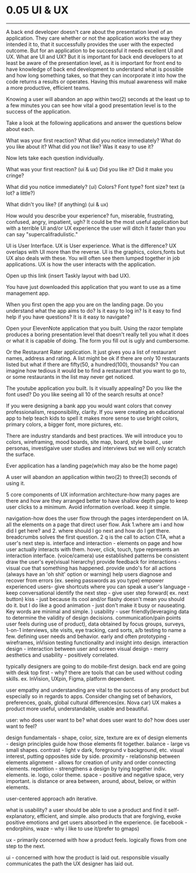 # 0.05 UI & UX

---
A back end developer doesn't care about the presentation level of an application.  They care whether or not the application works the way they intended it to, that it successfully provides the user with the expected outcome.  But for an application to be successful it needs excellent UI and UX. What are UI and UX?  But it is important for back end developers to at least be aware of the presentation level, as it is important for front end to have knowledge of back end development to understand what is possible and how long something takes, so that they can incorporate it into how the code returns a results or operates. Having this mutual awareness will make a more productive, efficient teams.

Knowing a user will abandon an app within two(2) seconds at the least up to a few minutes you can see how vital a good presentation level is to the success of the application.

Take a look at the following applications and answer the questions below about each.

What was your first reaction?
What did you notice immediately?
What do you like about it?
What did you not like?
Was it easy to use it?

Now lets take each question individually.

What was your first reaction? (ui & ux) Did you like it? Did it make you cringe?

What did you notice immediately? (ui) Colors? Font type? font size? text (a lot? a little?)

What didn't you like? (if anything) (ui & ux)

How would you describe your experience? fun, miserable, frustrating, confused, angry, impatient, ugh?
It could be the most useful application but with a terrible UI and/or UX experience the user will ditch it faster than you can say "supercalifradulistic."

UI is User Interface. UX is User experience. What is the difference? UX overlaps with UI more than the reverse. UI is the graphics, colors,fonts but UX also deals with these. You will often see them lumped together in job applications. UX is how the user interacts with the application.

Open up this link (insert Taskly layout with bad UX).

You have just downloaded this application that you want to use as a time management app.

When you first open the app you are on the landing page. Do you understand what the app aims to do? Is it easy to log in? Is it easy to find help if you have questions? It is it easy to navigate?

Open your ElevenNote application that you built. Using the razor template produces a boring presentation level that doesn't really tell you what it does or what it is capable of doing. The form you fill out is ugly and cumbersome.

Or the Restaurant Rater application. It just gives you a list of restaurant names, address and rating. A list might be ok if there are only 10 restaurants listed but what if there are fifty(50, a hundred(100), thousands? You can imagine how tedious it would be to find a restaurant that you want to go to, or some restaurants in the list may never get noticed.

The youtube application you built.  Is it visually appealing? Do you like the font used? Do you like seeing all 10 of the search results at once?
 
If you were designing a bank app you would want colors that convey professionalism, responsibility, clarity.  If you were creating an educational app to help teach kids to spell it makes more sense to use bright colors, primary colors, a bigger font, more pictures, etc.

There are industry standards and best practices. We will introduce you to colors, wireframing, mood boards, site map, board, style board.,  user personas, investigaive user studies and interviews but we will only scratch the surface.

Ever application has a landing page(which may also be the home page)

A user will abandon an application within two(2) to three(3) seconds of using it.

5 core components of UX
information architecture-how many pages are there and how are they arranged
    better to have shallow depth page to keep user clicks to a minimum. Avoid information overload. keep it simple.

navigation-how does the user flow through the pages
    interdependent on IA. all the elements on a page that direct user flow. Ask 1.where am i and how did I get here? and 2. where should I go next and how do I get there. breadcrumbs solves the first question. 2 q is the call to action CTA, what a user's next step is.
interface and interaction - elements on page and how user actually interacts with them. hover, click, touch, type represents an interaction interface. (voice/camera)
    use established patterns
    be consistent
    draw the user's eye(visual hierarchy)
    provide feedback for interactions - visual cue that something has happened.
    provide undo's for all actions (always have an 'oh shit' option or warning)
    help users diagnose and recover from errors (ex. seeing passwords as you type)
    empower experienced users- give shortcuts where you can
    speak a user's language - keep conversational
    identify the next step - give user step forward(
        ex. next button)
    kiss - just because its cool and/or flashy doesn't mean you should do it. but I do like a good animation - just don't make it busy or nauseating.
    Key words are minimal and simple.
    )
usability - user friendly(leveraging data to determine the validity of design decisions. communication/pain points user feels during use of product), data obtained by focus groups, surveys, 1-on-1 interviews, site visits, eye tracking, card sorts, a/b testing to name a few. defining user needs and behavior. early and often
prototyping - wireframes, inVision testing functionality and insight into design. 
interaction design - interaction between user and screen
visual design - merry aesthetics and usability - positively correlated.

typically designers are going to do mobile-first design. back end are going with desk top first - why?
there are tools that can be used without coding skills. ex. InVision, UXpin, Figma, platform dependent.

user empathy and understanding are vital to the success of any product but especially so in regards to apps. Consider changing set of behaviors, preferences, goals, global cultural differences(ex. Nova car) UX makes a product more useful, understandable, usable and beautiful.

user: who does user want to be? what does user want to do? how does user want to feel?

design fundamentals - shape, color, size, texture are ex of design elements - design principles guide how those elements fit together.
    balance - large vs small shapes.
    contrast - light v dark, foreground v background, etc. visual interest, putting opposites side by side.
    proximity - relationship between elements
    alignment - allows for creation of unity and order connecting elements.
    repetition - strengthens a design by tying together indiv. elements. ie. logo, color theme.
    space - positive and negative space, very important. is distance or area between, around, about, below, or within elements.

user-centered approach adn iterative.

what is usability? a user should be able to use a product and find it self-explanatory, efficient, and simple. also products that are forgiving, evoke positive emotions and get users absorbed in the experience. (ie facebook - endorphins, waze - why i like to use it/prefer to gmaps)

ux - primarily concerned with how a product feels. logically flows from one step to the next.

ui - concerned with how the product is laid out. responsible visually communicates the path the UX designer has laid out.